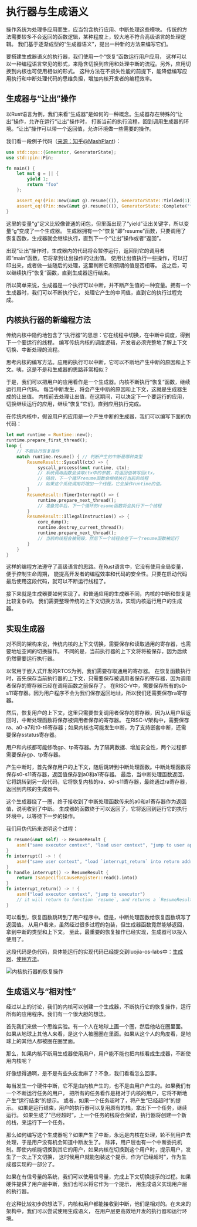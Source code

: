 # 执行器与生成语义

操作系统为处理多应用而生，应当包含执行应用、中断处理这些模块。
传统的方法需要较多不会返回的函数逻辑，某种程度上，较大地不符合高级语言的处理逻辑。
我们基于逐渐成型的“生成器语义”，提出一种新的方法来编写它们。

要搭建生成器语义的执行器，我们使用一个“恢复”函数运行用户应用，
这样可以以一种编程语言常见的形式，来隐含切换到应用和处理中断的流程。另外，应用切换到内核也可使用相似的形式。
这种方法在不损失性能的前提下，能降低编写应用执行和中断处理代码的思维负担，增加内核开发者的编程效率。

## 生成器与“让出”操作

以Rust语言为例，我们来看“生成器”是如何的一种概念。生成器存在特殊的“让出”操作，允许在运行“让出”操作时，
打断当前的执行流程，回到调用生成器的环境。“让出”操作可以带一个返回值，允许环境做一些需要的操作。

我们看一段例子代码（[来源：知乎@MashPlant](https://zhuanlan.zhihu.com/p/157496421)）：

```rust
use std::ops::{Generator, GeneratorState};
use std::pin::Pin;

fn main() {
    let mut g = || {
        yield 1;
        return "foo"
    };  

    assert_eq!(Pin::new(&mut g).resume(()), GeneratorState::Yielded(1));
    assert_eq!(Pin::new(&mut g).resume(()), GeneratorState::Complete("foo"));
}
```

这里的变量“g”定义比较像普通的闭包，但里面出现了“yield”让出关键字，所以变量“g”变成了一个生成器。
生成器拥有一个“恢复”即“resume”函数，只要调用了恢复函数，生成器就会继续执行，直到下一个“让出”操作或者“返回”。

出现“让出”操作时，生成器内的代码将会暂停运行，返回到它的调用者即“main”函数，它将拿到让出操作的让出值。
使用让出值执行一些操作，可以打印出来，或者做一些随后的处理，这里判断它和预期的值是否相等。
这之后，可以继续执行“恢复”函数，直到生成器运行结束。

所以简单来说，生成器是一个执行可以中断，并不断产生值的一种变量。拥有一个生成器时，我们可以不断执行它，
处理它产生的中间值，直到它的执行过程完成。

## 内核执行器的新编程方法

传统内核中隐约地包含了“执行器”的思想：它在线程中切换，在中断中调度，得到下一个要运行的线程。
编写传统内核的调度逻辑，开发者必须完整地了解上下文切换、中断处理的流程。

思考内核的编写方法。应用的执行可以中断，它可以不断地产生中断的原因和上下文。咦，这是不是和生成器的思路非常相似？

于是，我们可以把用户的应用看作是一个生成器。内核不断执行“恢复”函数，继续运行用户代码。
每当中断发生，将会产生中断的原因和上下文，这就是生成器生成的让出值。
内核前去处理让出值，在这期间，可以决定下一个要运行的应用，切换继续运行的应用，继续“恢复”它们，直到应用执行完成。

在传统内核中，假设用户的应用是一个产生中断的生成器，我们可以编写下面的伪代码：

```rust
let mut runtime = Runtime::new();
runtime.prepare_first_thread();
loop {
    // 不断执行恢复操作
    match runtime.resume() { // 判断产生的中断是哪种类型
        ResumeResult::Syscall(ctx) => {
            syscall_process(&mut runtime, ctx); 
            // 系统调用函数会读取ctx中的参数，将返回值填写回ctx。
            // 随后，下一个循环resume函数会继续执行当前的线程
            // 如果这个系统调用将增加一个线程，它会操作runtime的值。
        }
        ResumeResult::TimerInterrupt() => {
            runtime.prepare_next_thread();
            // 准备完毕后，下一个循环的resume函数将会执行下一个线程
        }
        ResumeResult::IllegalInstruction() => {
            core_dump();
            runtime.destroy_current_thread();
            runtime.prepare_next_thread();
            // 当前的线程会被销毁，然后下一个线程会在下一个resume函数被运行
        }
    }
}
```

这样的编程方法遵守了高级语言的思路。在Rust语言中，它没有使用全局变量，便于控制生命周期，
能提高开发者的编程效率和代码的安全性。只要在启动代码最后使用这段代码，就可以不断运行线程了。

接下来就是生成器要如何实现了。和普通应用的生成器不同，内核的中断和恢复是比较复杂的。
我们需要整理传统的上下文切换方法，实现内核运行用户的生成器。

## 实现生成器

对不同的架构来说，传统内核的上下文切换，需要保存和读取通用的寄存器，也需要地址空间的切换操作。
不同的是，当前执行器的上下文将将被保存，因为后续仍然需要运行执行器。

以常用于嵌入式开发的RTOS为例，我们需要存取通用的寄存器。
在恢复函数执行时，首先保存当前执行器的上下文，只需要保存被调用者保存的寄存器，因为调用者保存的寄存器已经在调用函数之前保存了。
在RISC-V中，需要保存所有的s0-s11寄存器。因为用户程序不会为我们保存返回地址，所以我们还需要保存ra寄存器。

然后，恢复用户的上下文，这里只需要恢复调用者保存的寄存器，因为从用户层返回时，中断处理函数将保存被调用者保存的寄存器。
在RISC-V架构中，需要保存ra、a0-a7和t0-t6寄存器；如果内核也可能发生中断，为了支持嵌套中断，还需要保存sstatus寄存器。

用户和内核都可能修改gp、tp寄存器。为了隔离数据、增加安全性，两个过程都需要保存gp、tp寄存器。

产生中断时，首先保存用户的上下文，随后跳转到中断处理函数。中断处理函数将保存s0-s11寄存器，返回值保存到a0和a1寄存器。
最后，当中断处理函数返回，它将跳转到另一段代码，它将恢复内核的ra、s0-s11寄存器，最终通过ra寄存器，返回到内核的生成器中。

这个生成器绕了一圈，终于接收到了中断处理函数传来的a0和a1寄存器作为返回值，说明收到了中断。
生成器的函数终于可以返回了，它将返回到运行它的执行环境中，以等待下一步的操作。

我们用伪代码来说明这个过程：

```rust
fn resume(&mut self) -> ResumeResult { 
    asm!("save executor context", "load user context", "jump to user application")
}
fn interrupt() -> ! { 
    asm!("save user context", "load `interrupt_return` into return address", "jump to handle_interrupt")
}
fn handle_interrupt() -> ResumeResult { 
    return IsaSpecificCauseRegister::read().into()
}
fn interrupt_return() -> ! {
    asm!("load executor context", "jump to executor") 
    // it will return to function `resume`, and returns a `ResumeResult` from handle_interrupt
}
```

可以看到，恢复函数跳转到了用户程序中。但是，中断处理函数给恢复函数填写了返回值。
从用户看来，虽然经过很多过程的包装，但生成器函数竟然能够返回，拿到中断的类型和上下文。
至此，最重要的恢复操作已经实现，生成器可以投入使用了。

这段代码是伪代码，具体能运行的实现代码已经提交到luojia-os-labs中：[生成器](https://github.com/HUST-OS/luojia-os-labs/blob/main/01b-magic-return-kern/kernel/src/executor.rs)、[使用方法](https://github.com/HUST-OS/luojia-os-labs/blob/b3876866f2b6e2b6ad7bd1eba286fbaa9a6cca8a/01b-magic-return-kern/kernel/src/main.rs#L37)。

![内核执行器的恢复操作](内核执行器的恢复操作.png)

## 生成语义与“相对性”

经过以上的讨论，我们的内核可以创建一个生成器，不断执行它的恢复操作，运行所有的应用程序。我们有一个很大胆的想法。

首先我们来做一个思维实验。有一个人在地球上画一个圈，然后他站在圈里面。
如果从地球上其他人来看，是这个人被圈圈在里面。如果从这个人的角度看，是地球上的其他人都被圈在圈里面。

那么，如果内核不断用生成器使用用户，用户能不能也把内核看成生成器，不断使用内核呢？

好像想得通啊，是不是有些头皮发麻了？不急，我们看看怎么回事。

每当发生一个硬件中断，它不是由内核产生的，也不是由用户产生的。如果我们有一个不断运行任务的用户，
把所有的任务看作是相对于内核的用户，它将不断地产生“运行结束”的提示。
或者，如果一个任务超时了，将产生“已经超时”的提示。
如果是运行结束，用户的执行器可以复用原有的栈，拿出下一个任务，继续运行。
如果生成了“已经超时”，上一个任务的栈将会保留，执行器将创建一个新的栈，来运行下一个任务。

那么如何编写这个生成器呢？如果产生了中断，永远是内核在处理，轮不到用户去处理，于是用户没有机会知道中断发生了。
除非，用户层也有一个中断委托机制。即使内核能切换到其它的用户，如果内核在切换到这个用户时，提示用户，发生了一次上下文切换，
这时候用户就能包装这个提示，作为“已经超时”，作为生成器实现的一部分了。

如果在有信号量的系统，我们可以使用信号量，完成上下文切换提示的过程。如果硬件提供了用户层中断，我们也可以将它作为一个提示，
用生成语义实现用户层的执行器。

在这种比较初步的想法下，内核和用户都能接收到中断，他们是相对的。在未来的架构中，我们可以尝试使用生成语义，
在用户层更高效地开发的执行器和运行环境。
